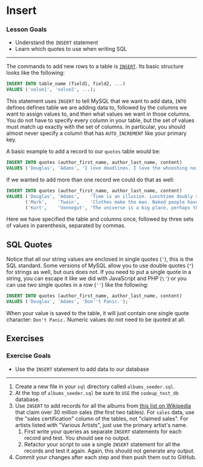 # Insert

### Lesson Goals

- Understand the `INSERT` statement
- Learn which quotes to use when writing SQL

------------------------

The commands to add new rows to a table is [`INSERT`](http://dev.mysql.com/doc/refman/5.5/en/insert.html). Its basic structure looks like the following:

~~~sql
INSERT INTO table_name (field1, field2, ...)
VALUES ('value1', 'value2', ...);
~~~

This statement uses `INSERT` to tell MySQL that we want to add data, `INTO` defines defines table we are adding data to, followed by the columns we want to assign values to, and then what values we want in those columns. You do not have to specify every column in your table, but the set of values must match up exactly with the set of columns. In particular, you should almost never specify a column that has `AUTO_INCREMENT` like your primary key.

A basic example to add a record to our `quotes` table would be:

~~~sql
INSERT INTO quotes (author_first_name, author_last_name, content)
VALUES ('Douglas', 'Adams', 'I love deadlines. I love the whooshing noise they make as they go by.');
~~~

If we wanted to add more than one record we could do that as well:

```sql
INSERT INTO quotes (author_first_name, author_last_name, content)
VALUES ('Douglas', 'Adams',    'Time is an illusion. Lunchtime doubly so.'),
       ('Mark',    'Twain',    'Clothes make the man. Naked people have little or no influence on society.'),
       ('Kurt',    'Vonnegut', 'The universe is a big place, perhaps the biggest.');
```

Here we have specified the table and columns once, followed by three sets of values in parenthesis, separated by commas.

## SQL Quotes

Notice that all our string values are enclosed in single quotes (`'`), this is the SQL standard. Some versions of MySQL allow you to use double quotes (`"`) for strings as well, but ours does not. If you need to put a single quote in a string, you can escape it like we did with JavaScript and PHP (`\'`) or you can use two single quotes in a row (`''`) like the following:

```sql
INSERT INTO quotes (author_first_name, author_last_name, content)
VALUES ('Douglas', 'Adams', 'Don''t Panic.');
```

When your value is saved to the table, it will just contain one single quote character: `Don't Panic.` Numeric values do not need to be quoted at all.

## Exercises

### Exercise Goals

- Use the `INSERT` statement to add data to our database

----------------------

1. Create a new file in your `sql` directory called `albums_seeder.sql`.
1. At the top of `albums_seeder.sql` be sure to `USE` the `codeup_test_db` database.
1. Use `INSERT` to add records for all the albums from [this list on Wikipedia](http://en.wikipedia.org/wiki/List_of_best-selling_albums) that claim over 30 million sales (the first two tables). For `sales` data, use the "sales certification" column of the tables, not "claimed sales". For artists listed with "Various Artists", just use the primary artist's name.
    1. First write your queries as separate `INSERT` statements for each record and test. You should see no output.
    1. Refactor your script to use a single `INSERT` statement for all the records and test it again. Again, this should not generate any output.
1. Commit your changes after each step and then push them out to GitHub.
